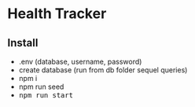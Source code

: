 # Health Tracker

## Install


- .env (database, username, password)
- create database (run from db folder sequel queries)
- npm i
- npm run seed
- <KBD>npm run start</KBD>
